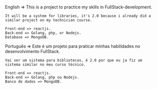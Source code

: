 English =>
	This is a project to practice my skills in FullStack-development.
	
	It will be a system for libraries, it's 2.0 because i already did a similar project on my technician course.

	Front-end => reactjs.
	Back-end => Golang, php, or Nodejs.
	Database => MongoDB.

Português =>
	Este é um projeto para praticar minhas habilidades no desenvolvimento FullStack.

	Vai ser um sistema para bibliotecas, é 2.0 por que eu ja fiz um sistema similar no meu curso técnico.

	Front-end => reactjs.
	Back-end => Golang, php ou Nodejs.
	Banco de dados => MongoDB.

	

